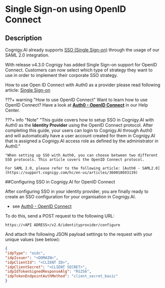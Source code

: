 # Single Sign-on using OpenID Connect

## Description 
<div class="divider"></div>

Cognigy.AI already supports [SSO (Single Sign-on)]({{config.site_url}}ai/installation/single-signin-SAML2/) through the usage of our SAML 2.0 integration. 

With release v4.3.0  Cognigy has added Single Sign-on support for OpenID Connect. Customers can now select which type of strategy they want to use in order to implement their corporate SSO strategy. 


How to use Open ID Connect with Auth0 as a provider please read following article: [Single Sign-on](https://support.cognigy.com/hc/en-us/articles/360021171120-Auth0-OpenID-Connect#introduction-0-0)

???+ warning "How to use OpenID Connect"
    Want to learn how to use OpenID Connect? Have a look at **[Auth0 - OpenID Connect](https://support.cognigy.com/hc/en-us/articles/360021171120-Auth0-OpenID-Connect#introduction-0-0)** in our Help Center.

???+ info "Note"
    "This guide covers how to setup SSO in Cognigy.AI with Auth0 as the **Identity Provider** using the OpenID Connect protocol. After completing this guide, your users can login to Cognigy.AI through Auth0 and will automatically have a user account created for them in Cognigy.AI that is assigned a Cognigy.AI access role as defined by the administrator in Auth0."
    
    "When setting up SSO with Auth0, you can choose between two different SSO protocols. This article covers the OpenID Connect protocol. 
    
    For SAML 2.0, please refer to the following article: [Auth0 - SAML2.0](https://support.cognigy.com/hc/en-us/articles/360018693139)



##Configuring SSO in Cognigy.AI for OpenID Connect

After configuring SSO in your identity provider, you are finally ready to create an SSO configuration for your organisation in Cognigy.AI.
 - see [Auth0 - OpenID Connect](https://support.cognigy.com/hc/en-us/articles/360021171120-Auth0-OpenID-Connect#introduction-0-0)

To do this, send a POST request to the following URL:

````
https://<API ADRESS>/v2.0/identityprovider/configure
````

And attach the following JSON payload settings to the request with your unique values (see below):

````JSON
{
"idpType": "oidc",
"idpIssuer": "<DOMAIN>",
"idpClientId": "<CLIENT ID>",
"idpClientSecret": "<CLIENT SECRET>",
"idpIdTokenSignedResponseAlg": "RS256",
"idpTokenEndpointAuthMethod": "client_secret_basic"
}
````